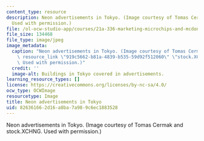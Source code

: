 ```yaml
---
content_type: resource
description: Neon advertisements in Tokyo. (Image courtesy of Tomas Cermak and stock.XCHNG.
  Used with permission.)
file: /ol-ocw-studio-app/courses/21a-336-marketing-microchips-and-mcdonalds-debating-globalization-spring-2004/826361662d16a8ba7a989c6ec1883528_21a-336s04.jpg
file_size: 134468
file_type: image/jpeg
image_metadata:
  caption: "Neon advertisements in Tokyo. (Image courtesy of Tomas Cermak and\_{{%\
    \ resource_link \"919c5662-b81a-4839-b535-59d92f512060\" \"stock.XCHNG\" %}}.\
    \ Used with permission.)"
  credit: ''
  image-alt: Buildings in Tokyo covered in advertisements.
learning_resource_types: []
license: https://creativecommons.org/licenses/by-nc-sa/4.0/
ocw_type: OCWImage
resourcetype: Image
title: Neon advertisements in Tokyo
uid: 82636166-2d16-a8ba-7a98-9c6ec1883528
---
```

Neon advertisements in Tokyo. (Image courtesy of Tomas Cermak and stock.XCHNG. Used with permission.)